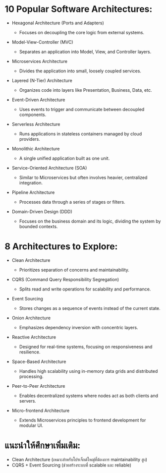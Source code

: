 # 10 Popular Software Architectures:

- Hexagonal Architecture (Ports and Adapters)
    - Focuses on decoupling the core logic from external systems.

- Model-View-Controller (MVC)
    - Separates an application into Model, View, and Controller layers.

- Microservices Architecture
    - Divides the application into small, loosely coupled services.

- Layered (N-Tier) Architecture
    - Organizes code into layers like Presentation, Business, Data, etc.

- Event-Driven Architecture
    - Uses events to trigger and communicate between decoupled components.

- Serverless Architecture
    - Runs applications in stateless containers managed by cloud providers.

- Monolithic Architecture
    - A single unified application built as one unit.

- Service-Oriented Architecture (SOA)
    - Similar to Microservices but often involves heavier, centralized integration.

- Pipeline Architecture
    - Processes data through a series of stages or filters.

- Domain-Driven Design (DDD)
    - Focuses on the business domain and its logic, dividing the system by bounded contexts.

# 8 Architectures to Explore:

- Clean Architecture
    - Prioritizes separation of concerns and maintainability.

- CQRS (Command Query Responsibility Segregation)
    - Splits read and write operations for scalability and performance.

- Event Sourcing
    - Stores changes as a sequence of events instead of the current state.

- Onion Architecture
    - Emphasizes dependency inversion with concentric layers.

- Reactive Architecture
    - Designed for real-time systems, focusing on responsiveness and resilience.

- Space-Based Architecture
    - Handles high scalability using in-memory data grids and distributed processing.

- Peer-to-Peer Architecture
    - Enables decentralized systems where nodes act as both clients and servers.

- Micro-frontend Architecture
    - Extends Microservices principles to frontend development for modular UI.

# แนะนำให้ศึกษาเพิ่มเติม:
- Clean Architecture (เหมาะสำหรับโปรเจ็กต์ใหญ่ที่ต้องการ maintainability สูง)
- CQRS + Event Sourcing (ช่วยสร้างระบบที่ scalable และ reliable)